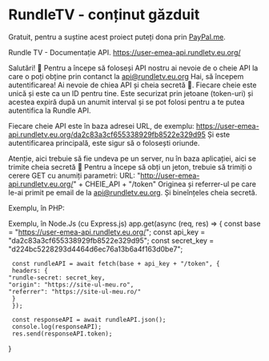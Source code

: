 # RundleTV - conținut găzduit
Gratuit, pentru a suștine acest proiect puteți dona prin [PayPal.me](https://paypal.me/ovidiucapraru).

Rundle TV - Documentație API.
https://user-emea-api.rundletv.eu.org/

Salutări! 👋
Pentru a începe să foloseși API nostru ai nevoie de o cheie API la care o poți obține prin contanct la api@rundletv.eu.org
Hai, să începem autentificarea! Ai nevoie de chiea API și cheia secretă 🤫. Fiecare cheie este unică și este ca un ID pentru tine.
Este securizat prin jetoane (token-uri) și acestea expiră după un anumit interval și se pot folosi pentru a te putea autentifica la Rundle API.

Fiecare cheie API este în baza adresei URL, de exemplu: https://user-emea-api.rundletv.eu.org/da2c83a3cf655338929fb8522e329d95
Și este autentificarea principală, este sigur să o folosești oriunde.

Atenție, aici trebuie să fie undeva pe un server, nu în baza aplicației, aici se trimite cheia secretă 🤫
Pentru a începe să obți un jeton, trebuie să trimiți o cerere GET cu anumiți parametri:
URL: "http://user-emea-api.rundletv.eu.org/" + CHEIE_API + "/token"
Originea și referrer-ul pe care le-ai primit pe email de la api@rundletv.eu.org.
Și bineînțeles cheia secretă.

Exemplu, în PHP:
<?php

$url = "https://user-emea-api.rundletv.eu.org/da2c83a3cf655338929fb8522e329d95";

$curl = curl_init($url);
curl_setopt($curl, CURLOPT_URL, $url);
curl_setopt($curl, CURLOPT_RETURNTRANSFER, true);

$headers = array(
   "rundle-secret: "d224bc5228293d4464d6ec76a13b6a4f163d0be7",
   "origin": "https://site-ul-meu.ro",
   "referrer": "https://site-ul-meu.ro/"
);
curl_setopt($curl, CURLOPT_HTTPHEADER, $headers);

$resp = curl_exec($curl);
curl_close($curl);
echo json_encode($resp);

?>

Exemplu, în Node.Js (cu Express.js)
   app.get(async (req, res) => {
     const base = "https://user-emea-api.rundletv.eu.org/";
     const api_key = "da2c83a3cf655338929fb8522e329d95";
     const secret_key = "d224bc5228293d4464d6ec76a13b6a4f163d0be7";

     const rundleAPI = await fetch(base + api_key + "/token", {
     headers: {
	"rundle-secret: secret_key,
   	"origin": "https://site-ul-meu.ro",
   	"referrer": "https://site-ul-meu.ro/"
     }
     });
     
     const responseAPI = await rundleAPI.json();
     console.log(responseAPI);
     res.send(responseAPI.token);

}

